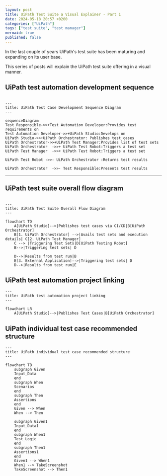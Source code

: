 ```yaml
---
layout: post
title: UiPath Test Suite a Visual Explainer - Part 1 
date: 2024-05-18 20:57 +0200
categories: ["UiPath"]
tags: ["test suite", "test manager"]
mermaid: true
published: false
---
```


In the last couple of years UiPath's test suite has been maturing and expanding on its user base.  

This series of posts will explain the UiPath test suite offering in a visual manner. 


## UiPath test automation development sequence
```mermaid

---
title: UiPath Test Case Development Sequence Diagram
---

sequenceDiagram
Test Responsible->>+Test Automation Developer:Provides test requirements on
Test Automation Developer->>+UiPath Studio:Develops on
UiPath Studio->>+UiPath Orchestrator: Publishes test cases
UiPath Orchestrator->>+UiPath Test Manager:Provides list of test sets
UiPath Orchestrator  ->>+ UiPath Test Robot:Triggers a test set
UiPath Test Manager  ->>+ UiPath Test Robot:Triggers a test set

UiPath Test Robot ->>- UiPath Orchestrator :Returns test results

UiPath Orchestrator  ->>- Test Responsible:Presents test results

```




------------------------------------------

## UiPath test suite overall flow diagram
```mermaid

---
title: UiPath Test Suite Overall Flow Diagram
---

flowchart TD
    A[UiPath Studio]-->|Publishes test cases via CI/CD|B[UiPath Orchestrator]
    B[1. UiPath Orchestrator] -->|Avails test sets and execution details| C[2. UiPath Test Manager]
    C --> |Triggering Test Sets|D[UiPath Testing Robot]
    B-->|Triggering test sets| D
    
    D-->|Results from test run|B
    E[3. External Application]-->|Triggering test sets| D
    D-->|Results from test run|E
```


## UiPath test automation project linking
```mermaid
---
title: UiPath test automation project linking
---

flowchart LR
    A[UiPath Studio]-->|Publishes Test Cases|B[UiPath Orchestrator]

```

## UiPath individual test case recommended structure

```mermaid
---
title: UiPath individual test case recommended structure
---

flowchart TB
    subgraph Given
    Input_Data
    end
    subgraph When
    Scenarios
    end
    subgraph Then
    Assertions
    end
    Given --> When
    When --> Then

    subgraph Given1
    Input_Data1
    end
    subgraph When1
    Test_Logic
    end
    subgraph Then1
    Assertions1
    end
    Given1 --> When1
    When1 --> TakeScreenshot
    TakeScreenshot --> Then1
```



